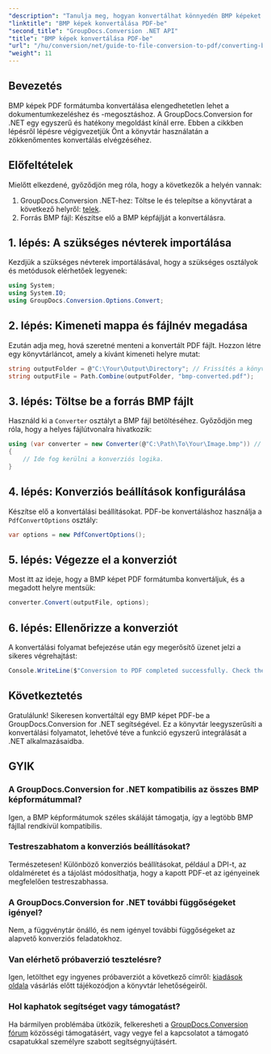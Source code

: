 ```yaml
---
"description": "Tanulja meg, hogyan konvertálhat könnyedén BMP képeket PDF formátumba a GroupDocs.Conversion for .NET segítségével. Ez az átfogó, lépésről lépésre haladó útmutató ismerteti az előfeltételeket, a forrásfájlok kezelését és a testreszabási lehetőségeket."
"linktitle": "BMP képek konvertálása PDF-be"
"second_title": "GroupDocs.Conversion .NET API"
"title": "BMP képek konvertálása PDF-be"
"url": "/hu/conversion/net/guide-to-file-conversion-to-pdf/converting-bmp-to-pdf/"
"weight": 11
---
```


## Bevezetés

BMP képek PDF formátumba konvertálása elengedhetetlen lehet a dokumentumkezeléshez és -megosztáshoz. A GroupDocs.Conversion for .NET egy egyszerű és hatékony megoldást kínál erre. Ebben a cikkben lépésről lépésre végigvezetjük Önt a könyvtár használatán a zökkenőmentes konvertálás elvégzéséhez.

## Előfeltételek

Mielőtt elkezdené, győződjön meg róla, hogy a következők a helyén vannak:

1. GroupDocs.Conversion .NET-hez: Töltse le és telepítse a könyvtárat a következő helyről: [telek](https://releases.groupdocs.com/conversion/net/).
2. Forrás BMP fájl: Készítse elő a BMP képfájlját a konvertálásra.

## 1. lépés: A szükséges névterek importálása

Kezdjük a szükséges névterek importálásával, hogy a szükséges osztályok és metódusok elérhetőek legyenek:

```csharp
using System;
using System.IO;
using GroupDocs.Conversion.Options.Convert;
```

## 2. lépés: Kimeneti mappa és fájlnév megadása

Ezután adja meg, hová szeretné menteni a konvertált PDF fájlt. Hozzon létre egy könyvtárláncot, amely a kívánt kimeneti helyre mutat:

```csharp
string outputFolder = @"C:\Your\Output\Directory"; // Frissítés a könyvtár elérési útjával
string outputFile = Path.Combine(outputFolder, "bmp-converted.pdf");
```

## 3. lépés: Töltse be a forrás BMP fájlt

Használd ki a `Converter` osztályt a BMP fájl betöltéséhez. Győződjön meg róla, hogy a helyes fájlútvonalra hivatkozik:

```csharp
using (var converter = new Converter(@"C:\Path\To\Your\Image.bmp")) // Frissítés a BMP fájl elérési útjával
{
    // Ide fog kerülni a konverziós logika.
}
```

## 4. lépés: Konverziós beállítások konfigurálása

Készítse elő a konvertálási beállításokat. PDF-be konvertáláshoz használja a `PdfConvertOptions` osztály:

```csharp
var options = new PdfConvertOptions();
```

## 5. lépés: Végezze el a konverziót

Most itt az ideje, hogy a BMP képet PDF formátumba konvertáljuk, és a megadott helyre mentsük:

```csharp
converter.Convert(outputFile, options);
```

## 6. lépés: Ellenőrizze a konverziót

A konvertálási folyamat befejezése után egy megerősítő üzenet jelzi a sikeres végrehajtást:

```csharp
Console.WriteLine($"Conversion to PDF completed successfully. Check the output in: {outputFolder}");
```

## Következtetés

Gratulálunk! Sikeresen konvertáltál egy BMP képet PDF-be a GroupDocs.Conversion for .NET segítségével. Ez a könyvtár leegyszerűsíti a konvertálási folyamatot, lehetővé téve a funkció egyszerű integrálását a .NET alkalmazásaidba.

## GYIK

### A GroupDocs.Conversion for .NET kompatibilis az összes BMP képformátummal?

Igen, a BMP képformátumok széles skáláját támogatja, így a legtöbb BMP fájllal rendkívül kompatibilis.

### Testreszabhatom a konverziós beállításokat?

Természetesen! Különböző konverziós beállításokat, például a DPI-t, az oldalméretet és a tájolást módosíthatja, hogy a kapott PDF-et az igényeinek megfelelően testreszabhassa.

### A GroupDocs.Conversion for .NET további függőségeket igényel?

Nem, a függvénytár önálló, és nem igényel további függőségeket az alapvető konverziós feladatokhoz.

### Van elérhető próbaverzió tesztelésre?

Igen, letölthet egy ingyenes próbaverziót a következő címről: [kiadások oldala](https://releases.groupdocs.com/) vásárlás előtt tájékozódjon a könyvtár lehetőségeiről.

### Hol kaphatok segítséget vagy támogatást?

Ha bármilyen problémába ütközik, felkeresheti a [GroupDocs.Conversion fórum](https://forum.groupdocs.com/c/conversion/11) közösségi támogatásért, vagy vegye fel a kapcsolatot a támogató csapatukkal személyre szabott segítségnyújtásért.